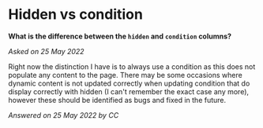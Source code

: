 # Hidden vs condition

**What is the difference between the `hidden` and `condition` columns?**

_Asked on 25 May 2022_

Right now the distinction I have is to always use a condition as this does not populate any content to the page. There may be some occasions where dynamic content is not updated correctly when updating condition that do display correctly with hidden (I can't remember the exact case any more), however these should be identified as bugs and fixed in the future.

_Answered on 25 May 2022 by CC_